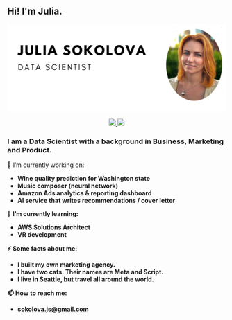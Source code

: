 ## Hi! I'm Julia. 
  
<p align="right"> <img src="https://github.com/JuliaSokolova/JuliaSokolova/blob/main/img.png"></p>
  
<!-- LinkedIn Contact -->
<p align="center">
  <a href="https://www.linkedin.com/in/jsokolova/" target="_blank">
    <img src="https://img.shields.io/badge/LinkedIn-JULIA%20SOKOLOVA-blue?style=for-the-badge&logo=Linkedin&logoColor=white"/>
  </a>
  
<!-- Email -->
  <a href="mailto:sokolova.js@gmail.com">
    <img src="https://img.shields.io/badge/EMAIL-sokolova.js@gmail.com-d44638?style=for-the-badge"/>
  </a>

### I am a Data Scientist with a background in Business, Marketing and Product.

🔭 I’m currently working on: 
  - <b> Wine quality prediction for Washington state 
  - <b> Music composer (neural network)
  - <b> Amazon Ads analytics & reporting dashboard
  - <b> AI service that writes recommendations / cover letter 


🌱 I’m currently learning:
  - <b> AWS Solutions Architect 
  - <b> VR development
  

⚡ Some facts about me:
 - <b> I built my own marketing agency. 
 - <b> I have two cats. Their names are Meta and Script.
 - <b> I live in Seattle, but travel all around the world.
  

📫 How to reach me:
 - <b> sokolova.js@gmail.com
